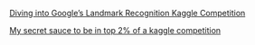 
[Diving into Google’s Landmark Recognition Kaggle Competition](https://towardsdatascience.com/diving-into-googles-landmark-recognition-kaggle-competition-6975dbe11072)



[My secret sauce to be in top 2% of a kaggle competition](https://towardsdatascience.com/my-secret-sauce-to-be-in-top-2-of-a-kaggle-competition-57cff0677d3c)
